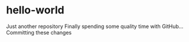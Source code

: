 # hello-world
Just another repository
Finally spending some quality time with GitHub...
Committing these changes
